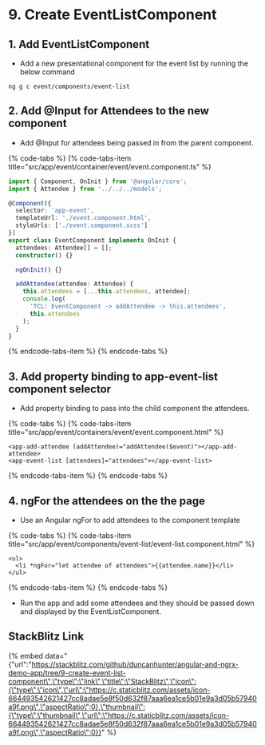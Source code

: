 # 9. Create EventListComponent

## 1. Add EventListComponent

* Add a new presentational component for the event list by running the below command

```text
ng g c event/components/event-list
```

## 2. Add @Input for Attendees to the new component

* Add @Input for attendees being passed in from the parent component.

{% code-tabs %}
{% code-tabs-item title="src/app/event/container/event/event.component.ts" %}
```typescript
import { Component, OnInit } from '@angular/core';
import { Attendee } from '../../../models';

@Component({
  selector: 'app-event',
  templateUrl: './event.component.html',
  styleUrls: ['./event.component.scss']
})
export class EventComponent implements OnInit {
  attendees: Attendee[] = [];
  constructor() {}

  ngOnInit() {}

  addAttendee(attendee: Attendee) {
    this.attendees = [...this.attendees, attendee];
    console.log(
      'TCL: EventComponent -> addAttendee -> this.attendees',
      this.attendees
    );
  }
}

```
{% endcode-tabs-item %}
{% endcode-tabs %}

## 3. Add property binding to app-event-list component selector

* Add property binding to pass into the child component the attendees.

{% code-tabs %}
{% code-tabs-item title="src/app/event/containers/event/event.component.html" %}
```markup
<app-add-attendee (addAttendee)="addAttendee($event)"></app-add-attendee>
<app-event-list [attendees]="attendees"></app-event-list>

```
{% endcode-tabs-item %}
{% endcode-tabs %}

## 4. ngFor the attendees on the the page

* Use an Angular ngFor to add attendees to the component template

{% code-tabs %}
{% code-tabs-item title="src/app/event/components/event-list/event-list.component.html" %}
```markup
<ul>
  <li *ngFor="let attendee of attendees">{{attendee.name}}</li>
</ul>

```
{% endcode-tabs-item %}
{% endcode-tabs %}

* Run the app and add some attendees and they should be passed down and displayed by the EventListComponent.

## StackBlitz Link

{% embed data="{\"url\":\"https://stackblitz.com/github/duncanhunter/angular-and-ngrx-demo-app/tree/9-create-event-list-component\",\"type\":\"link\",\"title\":\"StackBlitz\",\"icon\":{\"type\":\"icon\",\"url\":\"https://c.staticblitz.com/assets/icon-664493542621427cc8adae5e8f50d632f87aaa6ea1ce5b01e9a3d05b57940a9f.png\",\"aspectRatio\":0},\"thumbnail\":{\"type\":\"thumbnail\",\"url\":\"https://c.staticblitz.com/assets/icon-664493542621427cc8adae5e8f50d632f87aaa6ea1ce5b01e9a3d05b57940a9f.png\",\"aspectRatio\":0}}" %}


